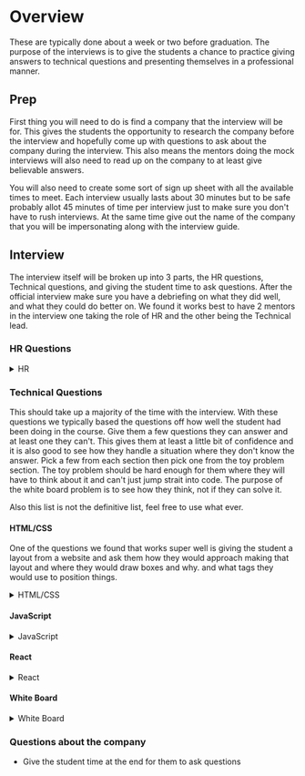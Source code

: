 # Overview

These are typically done about a week or two before graduation. The purpose of the interviews is to give the students a chance to practice giving answers to technical questions and presenting themselves in a professional manner.

## Prep

First thing you will need to do is find a company that the interview will be for. This gives the students the opportunity to research the company before the interview and hopefully come up with questions to ask about the company during the interview. This also means the mentors doing the mock interviews will also need to read up on the company to at least give believable answers.

You will also need to create some sort of sign up sheet with all the available times to meet. Each interview usually lasts about 30 minutes but to be safe probably allot 45 minutes of time per interview just to make sure you don't have to rush interviews. At the same time give out the name of the company that you will be impersonating along with the interview guide.

## Interview

The interview itself will be broken up into 3 parts, the HR questions, Technical questions, and giving the student time to ask questions. After the official interview make sure you have a debriefing on what they did well, and what they could do better on. We found it works best to have 2 mentors in the interview one taking the role of HR and the other being the Technical lead.

### HR Questions

<details><summary>HR</summary>

Typically we have the HR mentor take the lead on the discussion and start by asking the student a few questions from this list, this should not take up a majority of the time so typically limit it to 3 questions.

- Tell us a little bit about yourself.
- Tell me about your experience working with your peers and mentors at DevMountain.
- How did you hear about our company, and why did you apply for this company.
- What do you think sets you apart from the other candidates applying for this job?
- If you could have one superpower, what would it be and why?
- What do you expect from our company?
- How are you hoping to grow during your time with our company?
</details>

### Technical Questions

This should take up a majority of the time with the interview. With these questions we typically based the questions off how well the student had been doing in the course. Give them a few questions they can answer and at least one they can't. This gives them at least a little bit of confidence and it is also good to see how they handle a situation where they don't know the answer. Pick a few from each section then pick one from the toy problem section. The toy problem should be hard enough for them where they will have to think about it and can't just jump strait into code. The purpose of the white board problem is to see how they think, not if they can solve it.

Also this list is not the definitive list, feel free to use what ever.

#### HTML/CSS

One of the questions we found that works super well is giving the student a layout from a website and ask them how they would approach making that layout and where they would draw boxes and why. and what tags they would use to position things.

<details><summary>HTML/CSS</summary>

- What is a selector?
- Describe the box model?
- Describe how you would make a paper card effect in CSS ( Like the products on Jane.com )?
- What are the different properties for position and how do they work.
- What is the difference between caret ( < ) comma ( , ) and space (  ) in a css selector?
- How could you make a circle in CSS.
- Describe Pseudo selectors in CSS.
- How could you make a star using CSS shapes only?
- What is the transform property and how does it work?
</details>

#### JavaScript

<details><summary>JavaScript</summary>

- Describe closures and why they are important.
- Describe context.
- What is hoisting.
- What’s the difference between a for loop and a for in loop
- Explain let vs var.
- Describe square bracket notation and when you would use it (hint arrays and objects).
- Describe 3 es2015 features and how they differ from ES5 ?
- Describe how scoping works in JavaScript?
- What does the statement ‘use strict’ do?
- Explain how to handle errors in JS?
- How does inheritance work in JavaScript?
- What is a prototype in JavaScript?
- What’s the difference between == and === in JavaScript?
- What is event bubbling in the DOM?
</details>

#### React

<details><summary>React</summary>

- What is a component?
- What’s the difference between an element and a Component?
- What is setState and what does it do?
- What are the differences between a class component and a functional component?
- What are refs in react?
- What are keys in react and why should we use them with lists?
- What are React lifecycle events?
- Where should you make AJAX requests?
- How is React different from vanilla JS, jQuery, and Angular?
- What is unidirectional data flow in React?
- How can you as a developer force  a react component to require certain props to exist on this.props?
</details>

#### White Board

<details><summary>White Board</summary>

- Write an algorithm that can find prime numbers.
- Write an algorithm that writes the Fibonacci sequence.
</details>

### Questions about the company

- Give the student time at the end for them to ask questions